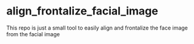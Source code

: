 # align_frontalize_facial_image
This repo is just a small tool to easily align and frontalize the face image from the facial image
